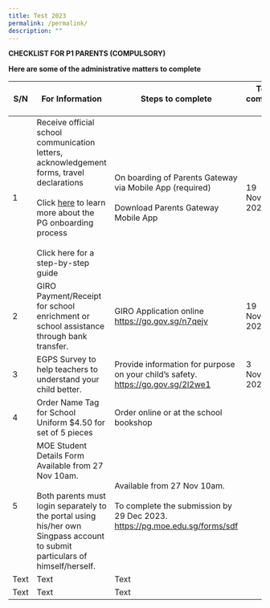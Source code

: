 ```yaml
---
title: Test 2023
permalink: /permalink/
description: ""
---
```

**CHECKLIST FOR P1 PARENTS (COMPULSORY)**

**Here are some of the administrative matters to complete**

| S/N | For Information  | Steps to complete  | To be completed by   |
| -------- | -------- | -------- | -------- |
| 1     | Receive official school communication letters, acknowledgement forms, travel declarations  <br> <br> Click [here](https://youtu.be/tW9jwyuovOo) to learn more about the PG onboarding process <br> <br> Click here for a step-by-step guide  | On boarding of Parents Gateway via Mobile App (required) <br><br>Download Parents Gateway Mobile App     |  19 November 2023
| 2     | GIRO Payment/Receipt for school enrichment or school assistance through bank transfer.     | GIRO Application online https://go.gov.sg/n7qejv  | 19 November 2023
| 3     | EGPS Survey to help teachers to understand your child better.      | Provide information for purpose on your child’s safety.   https://go.gov.sg/2l2we1     | 3 November 2023
| 4     | Order Name Tag for School Uniform $4.50 for set of 5 pieces  | Order online or at the school bookshop      |
| 5     | MOE Student Details Form Available from 27 Nov 10am. <br><br>Both parents must login separately to the portal using his/her own Singpass account to submit particulars of himself/herself.  | Available from 27 Nov 10am. <br><br>To complete the submission by 29 Dec 2023. https://pg.moe.edu.sg/forms/sdf  |
| Text     | Text     | Text     |
| Text     | Text     | Text     |
